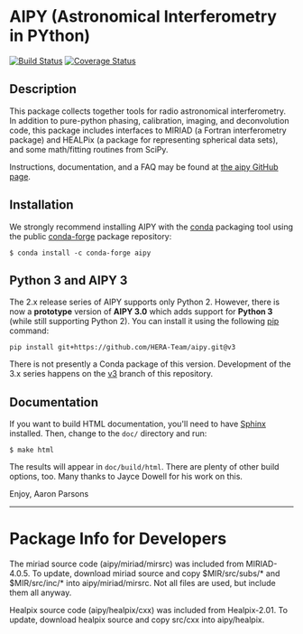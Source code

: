 # AIPY (Astronomical Interferometry in PYthon)

[![Build Status](https://travis-ci.org/HERA-Team/aipy.svg?branch=master)](https://travis-ci.org/HERA-Team/aipy)
[![Coverage Status](https://coveralls.io/repos/github/HERA-Team/aipy/badge.svg?branch=master)](https://coveralls.io/github/HERA-Team/aipy?branch=master)

## Description

This package collects together tools for radio astronomical interferometry.
In addition to pure-python phasing, calibration, imaging, and
deconvolution code, this package includes interfaces to MIRIAD (a Fortran
interferometry package) and HEALPix (a package for representing spherical
data sets), and some math/fitting routines from SciPy.

Instructions, documentation, and a FAQ may be found at
[the aipy GitHub page](http://github.com/HERA-Team/aipy).

## Installation

We strongly recommend installing AIPY with the [conda](https://conda.io/docs/)
packaging tool using the public [conda-forge](https://conda-forge.org/)
package repository:

```
$ conda install -c conda-forge aipy
```

## Python 3 and AIPY 3

The 2.x release series of AIPY supports only Python 2. However, there is now a
**prototype** version of **AIPY 3.0** which adds support for **Python 3**
(while still supporting Python 2). You can install it using the following
[pip](https://pip.pypa.io/en/stable/) command:

```
pip install git+https://github.com/HERA-Team/aipy.git@v3
```

There is not presently a Conda package of this version. Development of the 3.x
series happens on the [v3](https://github.com/HERA-Team/aipy/commits/v3)
branch of this repository.


## Documentation

If you want to build HTML documentation, you'll need to have
[Sphinx](http://www.sphinx-doc.org/) installed. Then, change to the `doc/`
directory and run:

```
$ make html
```

The results will appear in `doc/build/html`.  There are plenty of other
build options, too.  Many thanks to Jayce Dowell for his work on this.

Enjoy,
Aaron Parsons

-----------------------------------------------------------------------------

# Package Info for Developers

The miriad source code (aipy/miriad/mirsrc) was included from
MIRIAD-4.0.5.  To update, download miriad source and copy $MIR/src/subs/*
and $MIR/src/inc/* into aipy/miriad/mirsrc.  Not all files are used, but
include them all anyway.

Healpix source code (aipy/healpix/cxx) was included from Healpix-2.01.
To update, download healpix source and copy src/cxx into aipy/healpix.
